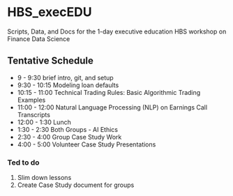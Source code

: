 # HBS_execEDU
Scripts, Data, and Docs for the 1-day executive education HBS workshop on Finance Data Science

## Tentative Schedule

- 9 - 9:30 brief intro, git, and setup
- 9:30 - 10:15 Modeling loan defaults
- 10:15 - 11:00 Technical Trading Rules: Basic Algorithmic Trading Examples
- 11:00 - 12:00 Natural Language Processing (NLP) on Earnings Call Transcripts
- 12:00 - 1:30 Lunch
- 1:30 - 2:30 Both Groups - AI Ethics
- 2:30 - 4:00 Group Case Study Work
- 4:00 - 5:00 Volunteer Case Study Presentations


### Ted to do

1. Slim down lessons
2. Create Case Study document for groups

